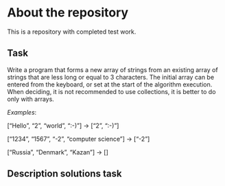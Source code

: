 About the repository
====================

This is a repository with completed test work.

**Task**
--------

Write a program that forms a new array of strings from an existing array of 
strings that are less long or equal to 3 characters. The initial array can be 
entered from the keyboard, or set at the start of the algorithm execution. When
deciding, it is not recommended to use collections, it is better to do only 
with arrays.

*Examples*:

[“Hello”, “2”, “world”, “:-)”] → [“2”, “:-)”]

[“1234”, “1567”, “-2”, “computer science”] → [“-2”]

[“Russia”, “Denmark”, “Kazan”] → []

**Description solutions task**
------------------------------